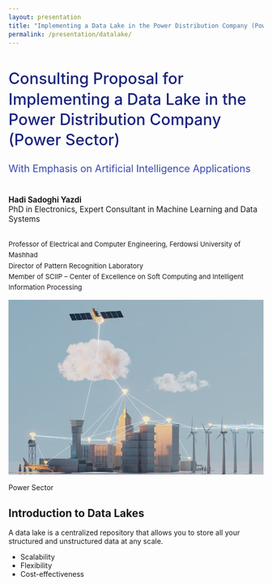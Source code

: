 ```yaml
---
layout: presentation
title: "Implementing a Data Lake in the Power Distribution Company (Power Sector)"
permalink: /presentation/datalake/
---
```


<section>
  <h1 style="font-size:2.2em; color:#1a237e; font-weight:500; line-height:1.3;">
    Consulting Proposal for Implementing a Data Lake in the Power Distribution Company (Power Sector)
  </h1>
  <h2 style="font-size:1.4em; color:#3949ab; font-weight:400; margin-top:10px;">
    With Emphasis on Artificial Intelligence Applications
  </h2>
  <p style="font-size:1.1em; margin-top:40px;">
    <b>Hadi Sadoghi Yazdi</b><br>
    PhD in Electronics, Expert Consultant in Machine Learning and Data Systems
  </p>
  <p style="font-size:0.95em; margin-top:30px; line-height:1.6;">
    Professor of Electrical and Computer Engineering, Ferdowsi University of Mashhad <br>
    Director of Pattern Recognition Laboratory <br>
    Member of SCIIP – Center of Excellence on Soft Computing and Intelligent Information Processing
  </p>
  <img src="/assets/Presentationimages/DataLake/integrate_Data1.png" alt="DataLake">
  <p class="caption">Power Sector</p>
</section>

<section class="english-ltr">
  <h2>Introduction to Data Lakes</h2>
  <p>A data lake is a centralized repository that allows you to store all your structured and unstructured data at any scale.</p>
  <ul>
    <li>Scalability</li>
    <li>Flexibility</li>
    <li>Cost-effectiveness</li>
  </ul>
</section>